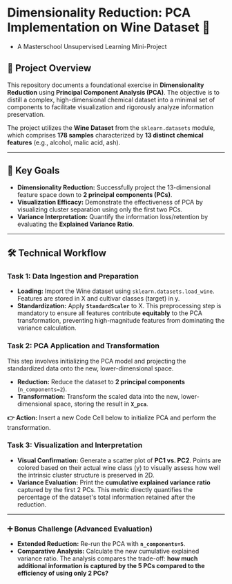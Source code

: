 
# Dimensionality Reduction: PCA Implementation on Wine Dataset 🍷


* A Masterschool Unsupervised Learning Mini-Project

## 🔬 Project Overview 

This repository documents a foundational exercise in **Dimensionality Reduction** using **Principal Component Analysis (PCA)**. The objective is to distill a complex, high-dimensional chemical dataset into a minimal set of components to facilitate visualization and rigorously analyze information preservation.

The project utilizes the **Wine Dataset** from the `sklearn.datasets` module, which comprises **178 samples** characterized by **13 distinct chemical features** (e.g., alcohol, malic acid, ash).

---

## 🎯 Key Goals

* **Dimensionality Reduction:** Successfully project the 13-dimensional feature space down to **2 principal components (PCs)**.
* **Visualization Efficacy:** Demonstrate the effectiveness of PCA by visualizing cluster separation using only the first two PCs.
* **Variance Interpretation:** Quantify the information loss/retention by evaluating the **Explained Variance Ratio**.

---

## 🛠️ Technical Workflow

### Task 1: Data Ingestion and Preparation

* **Loading:** Import the Wine dataset using `sklearn.datasets.load_wine`. Features are stored in $\text{X}$ and cultivar classes (target) in $\text{y}$.
* **Standardization:** Apply **`StandardScaler`** to $\text{X}$. This preprocessing step is mandatory to ensure all features contribute **equitably** to the PCA transformation, preventing high-magnitude features from dominating the variance calculation.

### Task 2: PCA Application and Transformation

This step involves initializing the PCA model and projecting the standardized data onto the new, lower-dimensional space.

* **Reduction:** Reduce the dataset to **2 principal components** (`n_components=2`).
* **Transformation:** Transform the scaled data into the new, lower-dimensional space, storing the result in **`X_pca`**.

**👉 Action:** Insert a new Code Cell below to initialize PCA and perform the transformation.

### Task 3: Visualization and Interpretation

* **Visual Confirmation:** Generate a scatter plot of **PC1 vs. PC2**. Points are colored based on their actual wine class ($\text{y}$) to visually assess how well the intrinsic cluster structure is preserved in 2D.
* **Variance Evaluation:** Print the **cumulative explained variance ratio** captured by the first 2 PCs. This metric directly quantifies the percentage of the dataset's total information retained after the reduction.

---

### ➕ Bonus Challenge (Advanced Evaluation)

* **Extended Reduction:** Re-run the PCA with **`n_components=5`**.
* **Comparative Analysis:** Calculate the new cumulative explained variance ratio. The analysis compares the trade-off: **how much additional information is captured by the 5 PCs compared to the efficiency of using only 2 PCs?**
